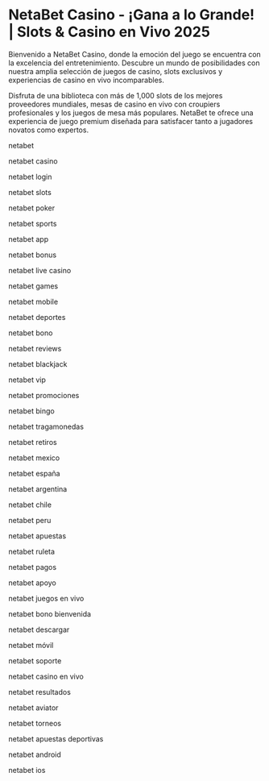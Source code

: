 # NetaBet Casino - ¡Gana a lo Grande! | Slots & Casino en Vivo 2025

Bienvenido a NetaBet Casino, donde la emoción del juego se encuentra con la excelencia del entretenimiento. Descubre un mundo de posibilidades con nuestra amplia selección de juegos de casino, slots exclusivos y experiencias de casino en vivo incomparables.

Disfruta de una biblioteca con más de 1,000 slots de los mejores proveedores mundiales, mesas de casino en vivo con croupiers profesionales y los juegos de mesa más populares. NetaBet te ofrece una experiencia de juego premium diseñada para satisfacer tanto a jugadores novatos como expertos.

netabet

netabet casino

netabet login

netabet slots

netabet poker

netabet sports

netabet app

netabet bonus

netabet live casino

netabet games

netabet mobile

netabet deportes

netabet bono

netabet reviews

netabet blackjack

netabet vip

netabet promociones

netabet bingo

netabet tragamonedas

netabet retiros

netabet mexico

netabet españa

netabet argentina

netabet chile

netabet peru

netabet apuestas

netabet ruleta

netabet pagos

netabet apoyo

netabet juegos en vivo

netabet bono bienvenida

netabet descargar

netabet móvil

netabet soporte

netabet casino en vivo

netabet resultados

netabet aviator

netabet torneos

netabet apuestas deportivas

netabet android

netabet ios
